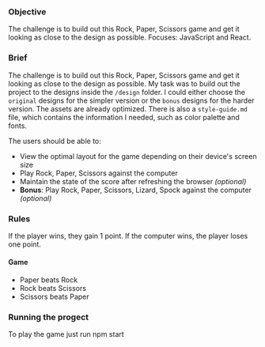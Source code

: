 ### Objective

The challenge is to build out this Rock, Paper, Scissors game and get it looking as close to the design as possible.
Focuses: JavaScript and React.

### Brief

The challenge is to build out this Rock, Paper, Scissors game and get it looking as close to the design as possible. My task was to build out the project to the designs inside the `/design` folder. I could either choose the `original` designs for the simpler version or the `bonus` designs for the harder version. The assets are already optimized. There is also a `style-guide.md` file, which contains the information I needed, such as color palette and fonts.

The users should be able to:

-   View the optimal layout for the game depending on their device's screen size
-   Play Rock, Paper, Scissors against the computer
-   Maintain the state of the score after refreshing the browser _(optional)_
-   **Bonus**: Play Rock, Paper, Scissors, Lizard, Spock against the computer _(optional)_

### Rules

If the player wins, they gain 1 point. If the computer wins, the player loses one point.

#### Game

-   Paper beats Rock
-   Rock beats Scissors
-   Scissors beats Paper

### Running the progect

To play the game just run npm start